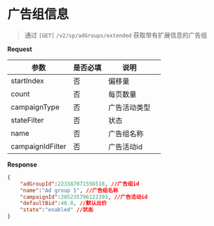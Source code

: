 # 广告组信息

> 通过 `[GET]` `/v2/sp/adGroups/extended` 获取带有扩展信息的广告组



**Request**

| 参数             | 是否必填 | 说明         |      |
| ---------------- | -------- | ------------ | ---- |
| startIndex       | 否       | 偏移量       |      |
| count            | 否       | 每页数量     |      |
| campaignType     | 否       | 广告活动类型 |      |
| stateFilter      | 否       | 状态         |      |
| name             | 否       | 广告组名称   |      |
| campaignIdFilter | 否       | 广告活动id   |      |



**Response**

```json
{
    "adGroupId":223387071556518, //广告组id	
    "name":"Ad group 1", //广告组名称
    "campaignId":205235796122393, //广告活动id
    "defaultBid":40.0, //默认出价
    "state":"enabled" //状态
}
```

